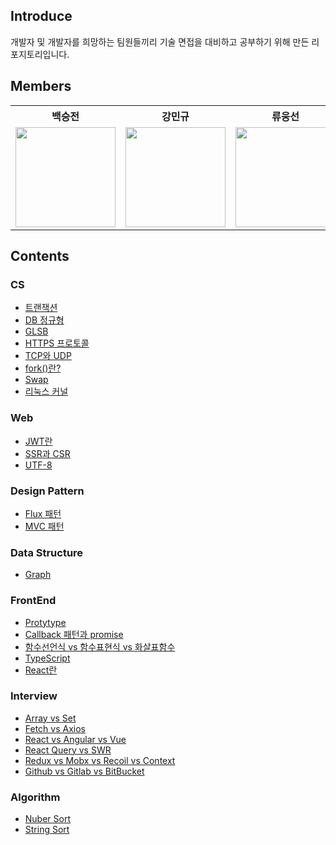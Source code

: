 ## Introduce
개발자 및 개발자를 희망하는 팀원들끼리 기술 면접을 대비하고 공부하기 위해 만든 리포지토리입니다.

## Members
<table>
  <th>백승전</th>
  <th>강민규</th>
  <th>류웅선</th>
  <tr>
    <td>
      <a target="_blank" href="https://github.com/baikseungjeon">
        <img
          width="160px"
          src="https://user-images.githubusercontent.com/85447054/194862402-399ff363-dff1-44c0-8294-5fa6602ab1b4.png"
        />
      </a>
    </td>
    <td>
      <a target="_blank" href="https://github.com/kagrin97">
        <img
          width="160px"
          src="https://user-images.githubusercontent.com/75124028/194712606-04d3ff01-49aa-4154-89a9-448109f21106.jpg"
        />
      </a>
    </td>
    <td>
      <a target="_blank" href="https://github.com/unsnruu">
        <img
          width="160px"
          src="https://avatars.githubusercontent.com/u/59273135?v=4"
        />
      </a>
    </td>
  </tr>
</table>
    
## Contents
### CS
  - [트랜잭션](https://github.com/BaikSeungJeon/Interview/blob/main/CS/DataBase/DB%20%EC%A0%95%EA%B7%9C%ED%98%95.md)
  - [DB 정규형](https://github.com/BaikSeungJeon/Interview/blob/main/CS/DataBase/%ED%8A%B8%EB%9E%9C%EC%9E%AD%EC%85%98.md)
  - [GLSB](https://github.com/BaikSeungJeon/Interview/blob/main/CS/Network/GLSB.md)
  - [HTTPS 프로토콜](https://github.com/BaikSeungJeon/Interview/blob/main/CS/Network/HTTPS%20%ED%94%84%EB%A1%9C%ED%86%A0%EC%BD%9C.md)
  - [TCP와 UDP](https://github.com/BaikSeungJeon/Interview/blob/main/CS/Network/TCP%EC%99%80%20UDP.md)
  - [fork()란?](https://github.com/BaikSeungJeon/Interview/blob/main/CS/OS/fork()%20%ED%95%A8%EC%88%98.md)
  - [Swap](https://github.com/BaikSeungJeon/Interview/blob/main/CS/OS/Swap.md)
  - [리눅스 커널](https://github.com/BaikSeungJeon/Interview/blob/main/CS/OS/리눅스%20커널.md)
### Web
  - [JWT란](https://github.com/BaikSeungJeon/Interview/blob/main/Web/JWT.md)
  - [SSR과 CSR](https://github.com/BaikSeungJeon/Interview/blob/main/Web/SSR%EA%B3%BC%20CSR.md)
  - [UTF-8](https://github.com/BaikSeungJeon/Interview/blob/main/Web/UTF-8.md)
### Design Pattern
  - [Flux 패턴](https://github.com/BaikSeungJeon/Interview/blob/main/Design%20Pattern/Flux%20%ED%8C%A8%ED%84%B4.md)
  - [MVC 패턴](https://github.com/BaikSeungJeon/Interview/blob/main/Design%20Pattern/MVC%20%ED%8C%A8%ED%84%B4.md)
### Data Structure
  - [Graph](https://github.com/BaikSeungJeon/Interview/blob/main/Data%20Structure/Graph.md)
### FrontEnd
  - [Protytype](https://github.com/BaikSeungJeon/Interview/blob/main/FrontEnd/JavaScript/Prototype.md)
  - [Callback 패턴과 promise](https://github.com/BaikSeungJeon/Interview/blob/main/FrontEnd/JavaScript/callback%20%ED%8C%A8%ED%84%B4%EA%B3%BC%20promise.md)
  - [함수선언식 vs 함수표현식 vs 화살표함수](https://github.com/BaikSeungJeon/Interview/blob/main/FrontEnd/JavaScript/%ED%95%A8%EC%88%98%EC%84%A0%EC%96%B8%EC%8B%9D%20vs%20%ED%95%A8%EC%88%98%ED%91%9C%ED%98%84%EC%8B%9D%20vs%20%ED%99%94%EC%82%B4%ED%91%9C%ED%95%A8%EC%88%98.md)
  - [TypeScript](https://github.com/BaikSeungJeon/Interview/blob/main/FrontEnd/JavaScript/TypeScript.md)
  - [React란](https://github.com/BaikSeungJeon/Interview/blob/main/FrontEnd/React/React%EB%9E%80%3F.md)
### Interview
  - [Array vs Set](https://github.com/BaikSeungJeon/Interview/blob/main/Interview/Array%20vs%20Set.md)
  - [Fetch vs Axios](https://github.com/BaikSeungJeon/Interview/blob/main/Interview/Fetch%20vs%20Axios.md)
  - [React vs Angular vs Vue](https://github.com/BaikSeungJeon/Interview/blob/main/Interview/React%20vs%20Angular%20vs%20Vue.md)
  - [React Query vs SWR](https://github.com/BaikSeungJeon/Interview/blob/main/Interview/React-query%20vs%20SWR.md)
  - [Redux vs Mobx vs Recoil vs Context](https://github.com/BaikSeungJeon/Interview/blob/main/Interview/Redux%20vs%20Mobx%20vs%20Recoil%20vs%20Context.md)
  - [Github vs Gitlab vs BitBucket](https://github.com/BaikSeungJeon/Interview/blob/main/Interview/GitHub%20vs%20GitLab%20vs%20BitBucket.md)
### Algorithm
  - [Nuber Sort](https://github.com/BaikSeungJeon/Interview/blob/main/Algorithm/Sort/Number%20Sort.md)
  - [String Sort](https://github.com/BaikSeungJeon/Interview/blob/main/Algorithm/Sort/String%20Sort.md)
